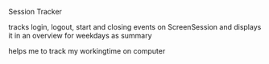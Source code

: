 Session Tracker

tracks login, logout, start and closing events on ScreenSession and
displays it in an overview for weekdays as summary

helps me to track my workingtime on computer 

